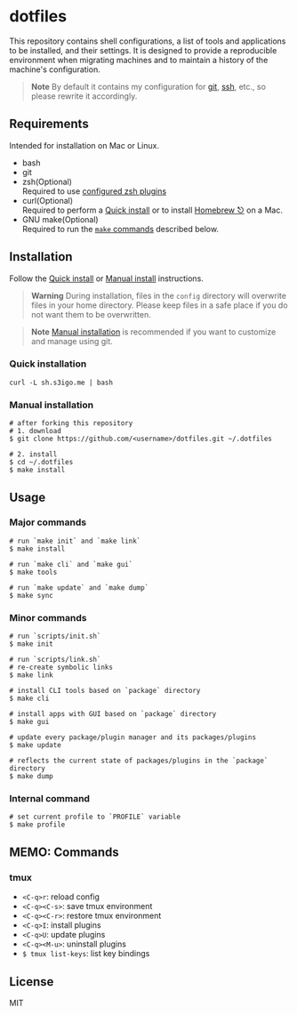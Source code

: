 # dotfiles

This repository contains shell configurations, a list of tools and applications to be installed, and their settings. It is designed to provide a reproducible environment when migrating machines and to maintain a history of the machine's configuration.

> **Note**
> By default it contains my configuration for [git](config/mac/HOME/.config/git/config.op), [ssh](config/mac/HOME/.ssh/config), etc., so please rewrite it accordingly.

## Requirements

Intended for installation on Mac or Linux.

- bash
- git
- zsh(Optional)  
Required to use [configured zsh plugins](config/common/HOME/.config/sheldon/plugins.toml)
- curl(Optional)  
Required to perform a [Quick install](#quick-installation) or to install [Homebrew ⎋](https://brew.sh/) on a Mac.
- GNU make(Optional)  
Required to run the [`make` commands](#usage) described below.

## Installation

Follow the [Quick install](#quick-installation) or [Manual install](#manual-installation) instructions.

> **Warning**
> During installation, files in the `config` directory will overwrite files in your home directory. Please keep files in a safe place if you do not want them to be overwritten.

> **Note**
> [Manual installation](#manual-installation) is recommended if you want to customize and manage using git.

### Quick installation

```shell
curl -L sh.s3igo.me | bash
```

### Manual installation

```shell
# after forking this repository
# 1. download
$ git clone https://github.com/<username>/dotfiles.git ~/.dotfiles

# 2. install
$ cd ~/.dotfiles
$ make install
```

## Usage

### Major commands


```shell
# run `make init` and `make link`
$ make install

# run `make cli` and `make gui`
$ make tools

# run `make update` and `make dump`
$ make sync

```
### Minor commands


```shell
# run `scripts/init.sh`
$ make init

# run `scripts/link.sh`
# re-create symbolic links
$ make link

# install CLI tools based on `package` directory
$ make cli

# install apps with GUI based on `package` directory
$ make gui

# update every package/plugin manager and its packages/plugins
$ make update

# reflects the current state of packages/plugins in the `package` directory
$ make dump

```

### Internal command

```shell
# set current profile to `PROFILE` variable
$ make profile
```

## MEMO: Commands

### tmux

- `<C-q>r`: reload config
- `<C-q><C-s>`: save tmux environment
- `<C-q><C-r>`: restore tmux environment
- `<C-q>I`: install plugins
- `<C-q>U`: update plugins
- `<C-q><M-u>`: uninstall plugins
- `$ tmux list-keys`: list key bindings


## License

MIT
